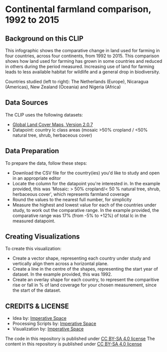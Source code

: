 # Continental farmland comparison, 1992 to 2015

## Background on this CLIP

This infographic shows the comparative change in land used for farming in four countries, across four continents, from 1992 to 2015.  This comparison shows how land used for farming has grown in some countries and reduced in others during the period measured.  Increasing use of land for farming leads to less available habitat for wildlife and a general drop in biodiversity.

Countries studied (left to right): The Netherlands (Europe), Nicaragua (Americas), New Zealand (Oceania) and Nigeria (Africa)

## Data Sources

The CLIP uses the following datasets:
- [Global Land Cover Maps, Version 2.0.7](https://catalogue.ceda.ac.uk/uuid/62c0f97b1eac4e0197a674870afe1ee6)
- Datapoint: country lc class areas (mosaic >50% cropland / <50% natural tree, shrub, herbaceous cover)

## Data Preparation

To prepare the data, follow these steps:
- Download the CSV file for the country(ies) you'd like to study and open in an appropriate editor
- Locate the column for the datapoint you're interested in. In the example provided, this was 'Mosaic: > 50% cropland/< 50 % natural tree, shrub, herbaceous cover', which represents farmland coverage
- Round the values to the nearest full number, for simplicity
- Measure the highest and lowest value for each of the countries under study, to work out the comparative range. In the example provided, the comparative range was 17% (from -5% to +12%) of total lc in the measured datapoint.

## Creating Visualizations

To create this visualization:
- Create a vector shape, representing each country under study and vertically align them across a horizontal plane.
- Create a line in the centre of the shapes, representing the start year of dataset. In the example provided, this was 1992.
- Create an overlay shape for each country, to represent the comparitive rise or fall in % of land coverage for your chosen measurement, since the start of the dataset. 

## CREDITS & LICENSE
- Idea by: [Imperative Space](https://www.imperative.space)
- Processing Scripts by: [Imperative Space](https://www.imperative.space)
- Visualization by: [Imperative Space](https://www.imperative.space)

The code in this repository is published under [CC BY-SA 4.0 license](https://creativecommons.org/licenses/by-sa/4.0/)
The content in this repository is published under [CC BY-SA 4.0 license](https://creativecommons.org/licenses/by-sa/4.0/)
